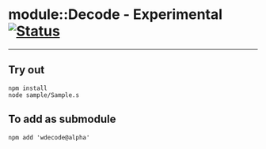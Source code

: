 
# module::Decode - Experimental [![Status](https://github.com/Wandalen/wDecode/workflows/Test/badge.svg)](https://github.com/Wandalen/wDecode/actions?query=workflow%3ATest)

___

## Try out
```
npm install
node sample/Sample.s
```

## To add as submodule
```
npm add 'wdecode@alpha'
```

